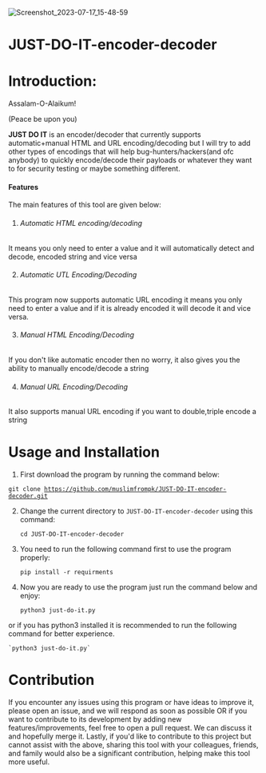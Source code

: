 ![Screenshot_2023-07-17_15-48-59](https://github.com/muslimfrompk/JUST-DO-IT-encoder-decoder/assets/138281264/5418ba80-e7ee-4b99-bcee-0db3761b8a91)


# JUST-DO-IT-encoder-decoder

# Introduction:
Assalam-O-Alaikum!

(Peace be upon you)

<b>JUST DO IT</b> is an encoder/decoder that currently supports automatic+manual HTML and URL encoding/decoding but I will try to add other types of encodings that will help bug-hunters/hackers(and ofc anybody) to quickly encode/decode their payloads or whatever they want to for security testing or maybe something different.

#### Features
The main features of this tool are given below:

1. ###### Automatic HTML encoding/decoding
It means you only need to enter a value and it will automatically detect and decode, encoded string and vice versa

2. ###### Automatic UTL Encoding/Decoding
This program now supports automatic URL encoding it means you only need to enter a value and if it is already encoded it will decode it and vice versa.

3. ###### Manual HTML Encoding/Decoding
If you don't like automatic encoder then no worry, it also gives you the ability to manually encode/decode a string

4. ###### Manual URL Encoding/Decoding
It also supports manual URL encoding if you want to double,triple encode a string
# Usage and Installation
1. First download the program by running the command below:

<code>git clone https://github.com/muslimfrompk/JUST-DO-IT-encoder-decoder.git</code>

2. Change the current directory to `JUST-DO-IT-encoder-decoder` using this command:
   
   `cd JUST-DO-IT-encoder-decoder`

2. You need to run the following command first to use the program properly:

    `pip install -r requirments`

3. Now you are ready to use the program just run the command below and enjoy:

    `python3 just-do-it.py`

or if you has python3 installed it is recommended to run the following command for better experience.

    `python3 just-do-it.py`

# Contribution
If you encounter any issues using this program or have ideas to improve it, please open an issue, and we will respond as soon as possible OR if you want to contribute to its development by adding new features/improvements, feel free to open a pull request. We can discuss it and hopefully merge it. Lastly, if you'd like to contribute to this project but cannot assist with the above, sharing this tool with your colleagues, friends, and family would also be a significant contribution, helping make this tool more useful.
